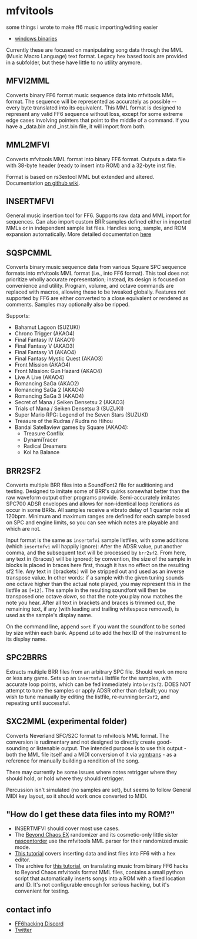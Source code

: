 # mfvitools
some things i wrote to make ff6 music importing/editing easier  
* [windows binaries](https://github.com/emberling/mfvitools/releases)

Currently these are focused on manipulating song data through the MML (Music Macro Language) text format. Legacy hex based tools are provided in a subfolder, but these have little to no utility anymore.

## MFVI2MML

Converts binary FF6 format music sequence data into mfvitools MML format. The sequence will be represented as accurately as possible -- every byte translated into its equivalent. This MML format is designed to represent any valid FF6 sequence without loss, except for some extreme edge cases involving pointers that point to the middle of a command. If you have a _data.bin and _inst.bin file, it will import from both.

## MML2MFVI

Converts mfvitools MML format into binary FF6 format. Outputs a data file with 38-byte header (ready to insert into ROM) and a 32-byte inst file.

Format is based on rs3extool MML but extended and altered. Documentation [on github wiki](https://github.com/emberling/mfvitools/wiki/).

## INSERTMFVI

General music insertion tool for FF6. Supports raw data and MML import for sequences. Can also import custom BRR samples defined either in imported MMLs or in independent sample list files. Handles song, sample, and ROM expansion automatically. More detailed documentation [here](https://github.com/emberling/mfvitools/wiki/insertmfvi)

## SQSPCMML

Converts binary music sequence data from various Square SPC sequence formats into mfvitools MML format (i.e., into FF6 format). This tool does not prioritize wholly accurate representation; instead, its design is focused on convenience and utility. Program, volume, and octave commands are replaced with macros, allowing these to be tweaked globally. Features not supported by FF6 are either converted to a close equivalent or rendered as comments. Samples may optionally also be ripped.

Supports:
* Bahamut Lagoon (SUZUKI)
* Chrono Trigger (AKAO4)
* Final Fantasy IV (AKAO1)
* Final Fantasy V (AKAO3)
* Final Fantasy VI (AKAO4)
* Final Fantasy Mystic Quest (AKAO3)
* Front Mission (AKAO4)
* Front Mission: Gun Hazard (AKAO4)
* Live A Live (AKAO4)
* Romancing SaGa (AKAO2)
* Romancing SaGa 2 (AKAO4)
* Romancing SaGa 3 (AKAO4)
* Secret of Mana / Seiken Densetsu 2 (AKAO3)
* Trials of Mana / Seiken Densetsu 3 (SUZUKI)
* Super Mario RPG: Legend of the Seven Stars (SUZUKI)
* Treasure of the Rudras / Rudra no Hihou
* Bandai Satellaview games by Square (AKAO4):
  * Treasure Conflix
  * DynamiTracer
  * Radical Dreamers
  * Koi ha Balance

## BRR2SF2

Converts multiple BRR files into a SoundFont2 file for auditioning and testing. Designed to imitate some of BRR's quirks somewhat better than the raw waveform output other programs provide. Semi-accurately imitates SPC700 ADSR envelopes and allows for non-identical loop iterations as occur in some BRRs. All samples receive a vibrato delay of 1 quarter note at 120bpm. Minimum and maximum ranges are defined for each sample based on SPC and engine limits, so you can see which notes are playable and which are not.

Input format is the same as `insertmfvi` sample listfiles, with some additions (which `insertmfvi` will happily ignore): After the ADSR value, put another comma, and the subsequent text will be processed by `brr2sf2`. From here, any text in `{`braces`}` will be ignored; by convention, the size of the sample in blocks is placed in braces here first, though it has no effect on the resulting sf2 file. Any text in `[`brackets`]` will be stripped out and used as an inverse transpose value. In other words: if a sample with the given tuning sounds one octave higher than the actual note played, you may represent this in the listfile as `[+12]`. The sample in the resulting soundfont will then be transposed one octave *down*, so that the note you play now matches the note you hear. After all text in brackets and braces is trimmed out, the remaining text, if any (with leading and trailing whitespace removed), is used as the sample's display name.

On the command line, append `sort` if you want the soundfont to be sorted by size within each bank. Append `id` to add the hex ID of the instrument to its display name.

## SPC2BRRS

Extracts multiple BRR files from an arbitrary SPC file. Should work on more or less any game. Sets up an `insertmfvi` listfile for the samples, with accurate loop points, which can be fed immediately into `brr2sf2`. DOES NOT attempt to tune the samples or apply ADSR other than default; you may wish to tune manually by editing the listfile, re-running `brr2sf2`, and repeating until successful.

## SXC2MML (experimental folder)

Converts Neverland SFC/S2C format to mfvitools MML format. The conversion is rudimentary and not designed to directly create good-sounding or listenable output. The intended purpose is to use this output - both the MML file itself and a MIDI conversion of it via [vgmtrans](https://github.com/vgmtrans/vgmtrans) - as a reference for manually building a rendition of the song.

There may currently be some issues where notes retrigger where they should hold, or hold where they should retrigger.

Percussion isn't simulated (no samples are set), but seems to follow General MIDI key layout, so it should work once converted to MIDI.

## "How do I get these data files into my ROM?"

* INSERTMFVI should cover most use cases.
* The [Beyond Chaos EX](https://github.com/subtractionsoup/beyondchaos/releases) randomizer and its cosmetic-only little sister [nascentorder](https://github.com/emberling/nascentorder) use the mfvitools MML parser for their randomized music mode.
* [This tutorial](https://www.ff6hacking.com/forums/thread-2584.html) covers inserting data and inst files into FF6 with a hex editor.
* The archive for [this tutorial](https://www.ff6hacking.com/forums/thread-3922.html), on translating music from binary FF6 hacks to Beyond Chaos mfvitools format MML files, contains a small python script that automatically inserts songs into a ROM with a fixed location and ID. It's not configurable enough for serious hacking, but it's convenient for testing.

## contact info
* [FF6hacking Discord](https://discord.gg/FFAHavK)
* [Twitter](https://twitter.com/jen_imago)
